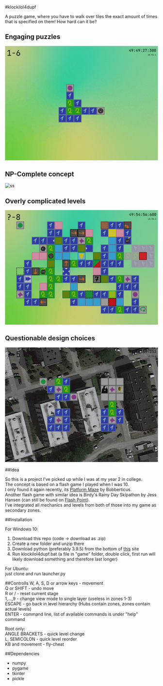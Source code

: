 #klockilol4dupf

A puzzle game, where you have to walk over tiles the exact amount of times that is specified on them! How hard can it be?

## Engaging puzzles

![ss](game/game_files/sprites/other/screenshot_2.gif "This can be solved in 12 different ways\nOne of them is <<<v<<^>><^><^^")

## NP-Complete concept

![ss](game/game_files/sprites/other/screenshot_3.bmp "Hamiltonian Cycle reduces to this and yes, this reduction is in the right direction")

## Overly complicated levels

![ss](game/game_files/sprites/other/screenshot_4.gif "Not even all of the blocks that are implemented")

## Questionable design choices

![ss](game/game_files/sprites/other/screenshot_1.gif "including a narrator who currently speaks only Polish")

##Idea

So this is a project I've picked up while I was at my year 2 in college.  
The concept is based on a flash game I played when I was 10.  
I only found it again recently, its [Platform Maze](https://www.newgrounds.com/portal/view/360130) by Bobberticus.  
Another flash game with similar idea is Birdy's Rainy Day Skipathon by Jess Hansen (can still be found on [Flash Point](https://bluemaxima.org/flashpoint/)).  
I've integrated all mechanics and levels from both of those into my game as secondary zones.

##Installation

For Windows 10:
1) Download this repo (code -> download as .zip)
2) Create a new folder and unzip there
3) Download python (preferably 3.9.5) from the bottom of [this](https://www.python.org/downloads/release/python-395/) site
4) Run klockilol4dupf.bat (a file in "game" folder, double click, first run will likely download something and therefore last longer)

For Ubuntu:  
just clone and run launcher.py

##Controlls
W, A, S, D or arrow keys - movement  
Q or SHIFT - undo move  
R or / - reset current stage  
1,...,9 - change view mode to single layer (useless in zones 1-3)  
ESCAPE - go back in level hierarchy (Hubs contain zones, zones contain actual levels)  
ENTER - command line, list of available commands is under "help" command

Root only:  
ANGLE BRACKETS - quick level change  
L, SEMICOLON - quick level reorder  
KB and movement - fly-cheat  

##Dependencies
* numpy
* pygame
* tkinter
* pickle
